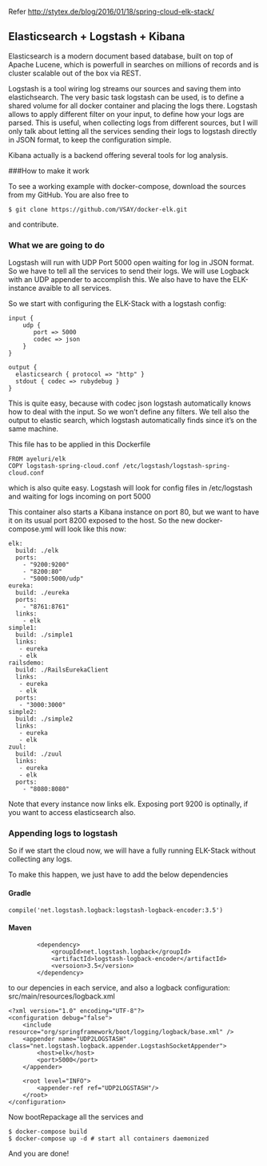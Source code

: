 Refer 
http://stytex.de/blog/2016/01/18/spring-cloud-elk-stack/

## Elasticsearch + Logstash + Kibana

Elasticsearch is a modern document based database, built on top of Apache Lucene, which is powerfull in searches on millions of records and is cluster scalable out of the box via REST.

Logstash is a tool wiring log streams our sources and saving them into elastichsearch. The very basic task logstash can be used, is to define a shared volume for all docker container and placing the logs there. Logstash allows to apply different filter on your input, to define how your logs are parsed. This is useful, when collecting logs from different sources, but I will only talk about letting all the services sending their logs to logstash directly in JSON format, to keep the configuration simple.

Kibana actually is a backend offering several tools for log analysis.

###How to make it work

To see a working example with docker-compose, download the sources from my GitHub. You are also free to

```
$ git clone https://github.com/VSAY/docker-elk.git
```
and contribute.

### What we are going to do

Logstash will run with UDP Port 5000 open waiting for log in JSON format. So we have to tell all the services to send their logs. We will use Logback with an UDP appender to accomplish this. We also have to have the ELK-instance avaible to all services.

So we start with configuring the ELK-Stack with a logstash config:
```
input {
    udp {
       port => 5000
       codec => json
    }
}

output {
  elasticsearch { protocol => "http" }
  stdout { codec => rubydebug }
}
```

This is quite easy, because with codec json logstash automatically knows how to deal with the input. So we won’t define any filters. We tell also the output to elastic search, which logstash automatically finds since it’s on the same machine.

This file has to be applied in this Dockerfile
```
FROM ayeluri/elk
COPY logstash-spring-cloud.conf /etc/logstash/logstash-spring-cloud.conf
```

which is also quite easy. Logstash will look for config files in /etc/logstash and waiting for logs incoming on port 5000

This container also starts a Kibana instance on port 80, but we want to have it on its usual port 8200 exposed to the host. So the new docker-compose.yml will look like this now:

```
elk:
  build: ./elk
  ports:
    - "9200:9200"
    - "8200:80"
    - "5000:5000/udp"
eureka:
  build: ./eureka
  ports:
    - "8761:8761"
  links:
    - elk
simple1:
  build: ./simple1
  links:
   - eureka
   - elk
railsdemo:
  build: ./RailsEurekaClient
  links:
   - eureka
   - elk
  ports:
   - "3000:3000"
simple2:
  build: ./simple2
  links:
   - eureka
   - elk
zuul:
  build: ./zuul
  links:
   - eureka
   - elk
  ports:
    - "8080:8080"
```
Note that every instance now links elk. Exposing port 9200 is optinally, if you want to access elasticsearch also.

### Appending logs to logstash

So if we start the cloud now, we will have a fully running ELK-Stack without collecting any logs.

To make this happen, we just have to add the below dependencies 
#### Gradle 
```
compile('net.logstash.logback:logstash-logback-encoder:3.5')
```
#### Maven
```
        <dependency>
            <groupId>net.logstash.logback</groupId>
            <artifactId>logstash-logback-encoder</artifactId>
            <versoion>3.5</version>
        </dependency>
```
to our depencies in each service, and also a logback configuration:
src/main/resources/logback.xml
```
<?xml version="1.0" encoding="UTF-8"?>
<configuration debug="false">
    <include resource="org/springframework/boot/logging/logback/base.xml" />
    <appender name="UDP2LOGSTASH" class="net.logstash.logback.appender.LogstashSocketAppender">
        <host>elk</host>
        <port>5000</port>
    </appender>

    <root level="INFO">
        <appender-ref ref="UDP2LOGSTASH"/>
    </root>
</configuration>
```
Now bootRepackage all the services and

```
$ docker-compose build
$ docker-compose up -d # start all containers daemonized
```
And you are done!
